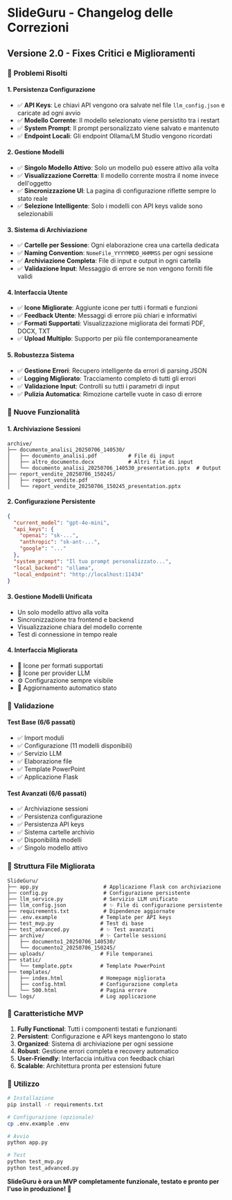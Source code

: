 # SlideGuru - Changelog delle Correzioni

## Versione 2.0 - Fixes Critici e Miglioramenti

### 🔧 **Problemi Risolti**

#### 1. **Persistenza Configurazione**
- ✅ **API Keys**: Le chiavi API vengono ora salvate nel file `llm_config.json` e caricate ad ogni avvio
- ✅ **Modello Corrente**: Il modello selezionato viene persistito tra i restart
- ✅ **System Prompt**: Il prompt personalizzato viene salvato e mantenuto
- ✅ **Endpoint Locali**: Gli endpoint Ollama/LM Studio vengono ricordati

#### 2. **Gestione Modelli**
- ✅ **Singolo Modello Attivo**: Solo un modello può essere attivo alla volta
- ✅ **Visualizzazione Corretta**: Il modello corrente mostra il nome invece dell'oggetto
- ✅ **Sincronizzazione UI**: La pagina di configurazione riflette sempre lo stato reale
- ✅ **Selezione Intelligente**: Solo i modelli con API keys valide sono selezionabili

#### 3. **Sistema di Archiviazione**
- ✅ **Cartelle per Sessione**: Ogni elaborazione crea una cartella dedicata
- ✅ **Naming Convention**: `NomeFile_YYYYMMDD_HHMMSS` per ogni sessione
- ✅ **Archiviazione Completa**: File di input e output in ogni cartella
- ✅ **Validazione Input**: Messaggio di errore se non vengono forniti file validi

#### 4. **Interfaccia Utente**
- ✅ **Icone Migliorate**: Aggiunte icone per tutti i formati e funzioni
- ✅ **Feedback Utente**: Messaggi di errore più chiari e informativi
- ✅ **Formati Supportati**: Visualizzazione migliorata dei formati PDF, DOCX, TXT
- ✅ **Upload Multiplo**: Supporto per più file contemporaneamente

#### 5. **Robustezza Sistema**
- ✅ **Gestione Errori**: Recupero intelligente da errori di parsing JSON
- ✅ **Logging Migliorato**: Tracciamento completo di tutti gli errori
- ✅ **Validazione Input**: Controlli su tutti i parametri di input
- ✅ **Pulizia Automatica**: Rimozione cartelle vuote in caso di errore

### 🚀 **Nuove Funzionalità**

#### 1. **Archiviazione Sessioni**
```
archive/
├── documento_analisi_20250706_140530/
│   ├── documento_analisi.pdf          # File di input
│   ├── altro_documento.docx           # Altri file di input
│   └── documento_analisi_20250706_140530_presentation.pptx  # Output
├── report_vendite_20250706_150245/
│   ├── report_vendite.pdf
│   └── report_vendite_20250706_150245_presentation.pptx
```

#### 2. **Configurazione Persistente**
```json
{
  "current_model": "gpt-4o-mini",
  "api_keys": {
    "openai": "sk-...",
    "anthropic": "sk-ant-...",
    "google": "..."
  },
  "system_prompt": "Il tuo prompt personalizzato...",
  "local_backend": "ollama",
  "local_endpoint": "http://localhost:11434"
}
```

#### 3. **Gestione Modelli Unificata**
- Un solo modello attivo alla volta
- Sincronizzazione tra frontend e backend
- Visualizzazione chiara del modello corrente
- Test di connessione in tempo reale

#### 4. **Interfaccia Migliorata**
- 📂 Icone per formati supportati
- 🤖 Icone per provider LLM
- ⚙️ Configurazione sempre visibile
- 🔄 Aggiornamento automatico stato

### 🧪 **Validazione**

#### Test Base (6/6 passati)
- ✅ Import moduli
- ✅ Configurazione (11 modelli disponibili)
- ✅ Servizio LLM
- ✅ Elaborazione file
- ✅ Template PowerPoint
- ✅ Applicazione Flask

#### Test Avanzati (6/6 passati)
- ✅ Archiviazione sessioni
- ✅ Persistenza configurazione
- ✅ Persistenza API keys
- ✅ Sistema cartelle archivio
- ✅ Disponibilità modelli
- ✅ Singolo modello attivo

### 📁 **Struttura File Migliorata**

```
SlideGuru/
├── app.py                     # Applicazione Flask con archiviazione
├── config.py                  # Configurazione persistente
├── llm_service.py             # Servizio LLM unificato
├── llm_config.json            # ✨ File di configurazione persistente
├── requirements.txt           # Dipendenze aggiornate
├── .env.example              # Template per API keys
├── test_mvp.py               # Test di base
├── test_advanced.py          # ✨ Test avanzati
├── archive/                  # ✨ Cartelle sessioni
│   ├── documento1_20250706_140530/
│   └── documento2_20250706_150245/
├── uploads/                  # File temporanei
├── static/
│   └── template.pptx         # Template PowerPoint
├── templates/
│   ├── index.html            # Homepage migliorata
│   ├── config.html           # Configurazione completa
│   └── 500.html              # Pagina errore
└── logs/                     # Log applicazione
```

### 🎯 **Caratteristiche MVP**

1. **Fully Functional**: Tutti i componenti testati e funzionanti
2. **Persistent**: Configurazione e API keys mantengono lo stato
3. **Organized**: Sistema di archiviazione per ogni sessione
4. **Robust**: Gestione errori completa e recovery automatico
5. **User-Friendly**: Interfaccia intuitiva con feedback chiari
6. **Scalable**: Architettura pronta per estensioni future

### 🚀 **Utilizzo**

```bash
# Installazione
pip install -r requirements.txt

# Configurazione (opzionale)
cp .env.example .env

# Avvio
python app.py

# Test
python test_mvp.py
python test_advanced.py
```

**SlideGuru è ora un MVP completamente funzionale, testato e pronto per l'uso in produzione! 🎉**
